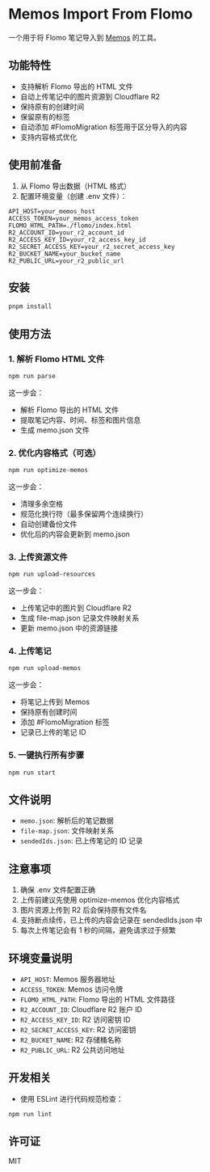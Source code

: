# Memos Import From Flomo

一个用于将 Flomo 笔记导入到 [Memos](https://github.com/usememos/memos) 的工具。

## 功能特性

- 支持解析 Flomo 导出的 HTML 文件
- 自动上传笔记中的图片资源到 Cloudflare R2
- 保持原有的创建时间
- 保留原有的标签
- 自动添加 #FlomoMigration 标签用于区分导入的内容
- 支持内容格式优化

## 使用前准备

1. 从 Flomo 导出数据（HTML 格式）
2. 配置环境变量（创建 .env 文件）：

```env
API_HOST=your_memos_host
ACCESS_TOKEN=your_memos_access_token
FLOMO_HTML_PATH=./flomo/index.html
R2_ACCOUNT_ID=your_r2_account_id
R2_ACCESS_KEY_ID=your_r2_access_key_id
R2_SECRET_ACCESS_KEY=your_r2_secret_access_key
R2_BUCKET_NAME=your_bucket_name
R2_PUBLIC_URL=your_r2_public_url
```

## 安装

```bash
pnpm install
```

## 使用方法

### 1. 解析 Flomo HTML 文件

```bash
npm run parse
```

这一步会：

- 解析 Flomo 导出的 HTML 文件
- 提取笔记内容、时间、标签和图片信息
- 生成 memo.json 文件

### 2. 优化内容格式（可选）

```bash
npm run optimize-memos
```

这一步会：

- 清理多余空格
- 规范化换行符（最多保留两个连续换行）
- 自动创建备份文件
- 优化后的内容会更新到 memo.json

### 3. 上传资源文件

```bash
npm run upload-resources
```

这一步会：

- 上传笔记中的图片到 Cloudflare R2
- 生成 file-map.json 记录文件映射关系
- 更新 memo.json 中的资源链接

### 4. 上传笔记

```bash
npm run upload-memos
```

这一步会：

- 将笔记上传到 Memos
- 保持原有创建时间
- 添加 #FlomoMigration 标签
- 记录已上传的笔记 ID

### 5. 一键执行所有步骤

```bash
npm run start
```

## 文件说明

- `memo.json`: 解析后的笔记数据
- `file-map.json`: 文件映射关系
- `sendedIds.json`: 已上传笔记的 ID 记录

## 注意事项

1. 确保 .env 文件配置正确
2. 上传前建议先使用 optimize-memos 优化内容格式
3. 图片资源上传到 R2 后会保持原有文件名
4. 支持断点续传，已上传的内容会记录在 sendedIds.json 中
5. 每次上传笔记会有 1 秒的间隔，避免请求过于频繁

## 环境变量说明

- `API_HOST`: Memos 服务器地址
- `ACCESS_TOKEN`: Memos 访问令牌
- `FLOMO_HTML_PATH`: Flomo 导出的 HTML 文件路径
- `R2_ACCOUNT_ID`: Cloudflare R2 账户 ID
- `R2_ACCESS_KEY_ID`: R2 访问密钥 ID
- `R2_SECRET_ACCESS_KEY`: R2 访问密钥
- `R2_BUCKET_NAME`: R2 存储桶名称
- `R2_PUBLIC_URL`: R2 公共访问地址

## 开发相关

- 使用 ESLint 进行代码规范检查：

```bash
npm run lint
```

## 许可证

MIT
